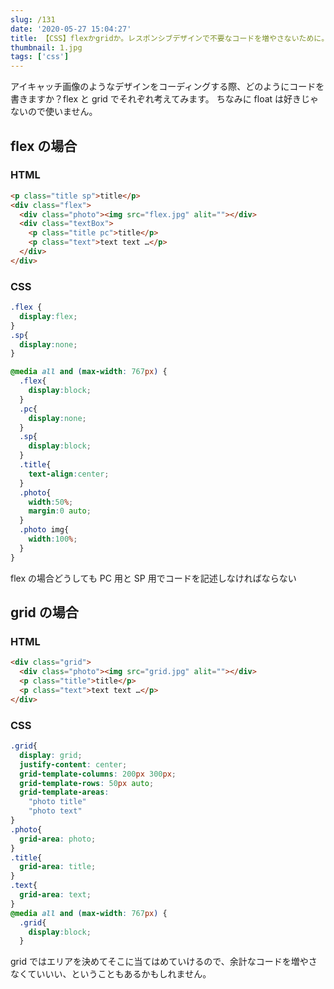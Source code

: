 ```yaml
---
slug: /131
date: '2020-05-27 15:04:27'
title: 【CSS】flexかgridか。レスポンシブデザインで不要なコードを増やさないために。
thumbnail: 1.jpg
tags: ['css']
---
```

アイキャッチ画像のようなデザインをコーディングする際、どのようにコードを書きますか？flex と grid でそれぞれ考えてみます。
ちなみに float は好きじゃないので使いません。

## flex の場合

### HTML

```html
<p class="title sp">title</p>
<div class="flex">
  <div class="photo"><img src="flex.jpg" alit=""></div>
  <div class="textBox">
    <p class="title pc">title</p>
    <p class="text">text text …</p>
  </div>
</div>
```

### CSS

```css
.flex {
  display:flex;
}
.sp{
  display:none;
}

@media all and (max-width: 767px) {
  .flex{
    display:block;
  }
  .pc{
    display:none;
  }
  .sp{
    display:block;
  }
  .title{
    text-align:center;
  }
  .photo{
    width:50%;
    margin:0 auto;
  }
  .photo img{
    width:100%;
  }
}
```

flex の場合どうしても PC 用と SP 用でコードを記述しなければならない

## grid の場合

### HTML

```html
<div class="grid">
  <div class="photo"><img src="grid.jpg" alit=""></div>
  <p class="title">title</p>
  <p class="text">text text …</p>
</div>
```

### CSS

```css
.grid{
  display: grid;
  justify-content: center;
  grid-template-columns: 200px 300px;
  grid-template-rows: 50px auto;
  grid-template-areas:
    "photo title"
    "photo text"
}
.photo{
  grid-area: photo;
}
.title{
  grid-area: title;
}
.text{
  grid-area: text;
}
@media all and (max-width: 767px) {
  .grid{
    display:block;
  }


```

grid ではエリアを決めてそこに当てはめていけるので、余計なコードを増やさなくていいい、ということもあるかもしれません。
